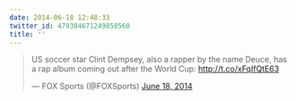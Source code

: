 ```yaml
---
date: 2014-06-18 12:48:33
twitter_id: 479304671249858560
title: ''
---
```


<blockquote class="twitter-tweet"><p lang="en" dir="ltr">US soccer star Clint Dempsey, also a rapper by the name Deuce, has a rap album coming out after the World Cup: <a href="http://t.co/xFqIfQtE63">http://t.co/xFqIfQtE63</a></p>&mdash; FOX Sports (@FOXSports) <a href="https://twitter.com/FOXSports/status/479300515105214464?ref_src=twsrc%5Etfw">June 18, 2014</a></blockquote>
<script async src="https://platform.twitter.com/widgets.js" charset="utf-8"></script>
